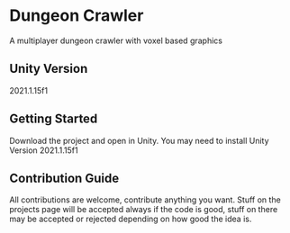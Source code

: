 # Dungeon Crawler
 A multiplayer dungeon crawler with voxel based graphics

## Unity Version
2021.1.15f1

## Getting Started
Download the project and open in Unity. You may need to install Unity Version 2021.1.15f1

## Contribution Guide
All contributions are welcome, contribute anything you want. Stuff on the projects page will be accepted always if the code is good, stuff on there may be accepted or rejected depending on how good the idea is.
